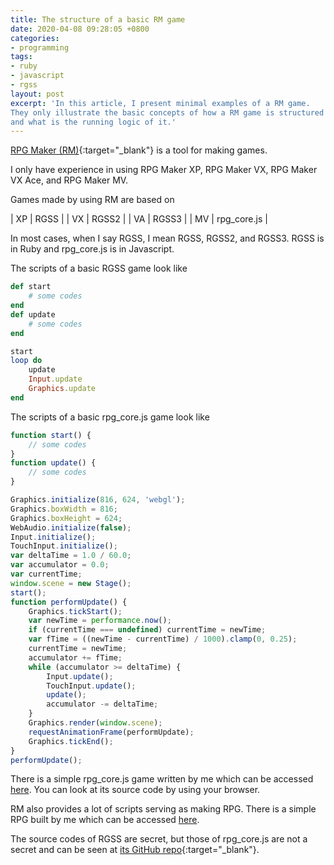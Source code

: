 ```yaml
---
title: The structure of a basic RM game
date: 2020-04-08 09:28:05 +0800
categories:
- programming
tags:
- ruby
- javascript
- rgss
layout: post
excerpt: 'In this article, I present minimal examples of a RM game.
They only illustrate the basic concepts of how a RM game is structured
and what is the running logic of it.'
---
```


[RPG Maker (RM)](https://tkool.jp/){:target="_blank"}
is a tool for making games.

I only have experience in using RPG Maker XP, RPG Maker VX,
RPG Maker VX Ace, and RPG Maker MV.

Games made by using RM are based on

| XP | RGSS        |
| VX | RGSS2       |
| VA | RGSS3       |
| MV | rpg_core.js |

In most cases, when I say RGSS, I mean RGSS, RGSS2, and RGSS3.
RGSS is in Ruby and rpg_core.js is in Javascript.

The scripts of a basic RGSS game look like

```ruby
def start
	# some codes
end
def update
	# some codes
end

start
loop do
	update
	Input.update
	Graphics.update
end
```

The scripts of a basic rpg_core.js game look like

```javascript
function start() {
	// some codes
}
function update() {
	// some codes
}

Graphics.initialize(816, 624, 'webgl');
Graphics.boxWidth = 816;
Graphics.boxHeight = 624;
WebAudio.initialize(false);
Input.initialize();
TouchInput.initialize();
var deltaTime = 1.0 / 60.0;
var accumulator = 0.0;
var currentTime;
window.scene = new Stage();
start();
function performUpdate() {
	Graphics.tickStart();
	var newTime = performance.now();
	if (currentTime === undefined) currentTime = newTime;
	var fTime = ((newTime - currentTime) / 1000).clamp(0, 0.25);
	currentTime = newTime;
	accumulator += fTime;
	while (accumulator >= deltaTime) {
		Input.update();
		TouchInput.update();
		update();
		accumulator -= deltaTime;
	}
	Graphics.render(window.scene);
	requestAnimationFrame(performUpdate);
	Graphics.tickEnd();
}
performUpdate();
```

There is a simple rpg_core.js game written by me which can be accessed
[here](/rpg/hello/).
You can look at its source code by using your browser.

RM also provides a lot of scripts serving as making RPG.
There is a simple RPG built by me which can be accessed
[here](/rpg/test/).

The source codes of RGSS are secret, but those of rpg_core.js are not a secret
and can be seen at
[its GitHub repo](https://github.com/rpgtkoolmv/corescript/){:target="_blank"}.
